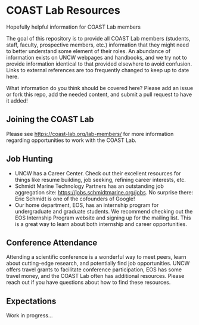# COAST Lab Resources
Hopefully helpful information for COAST Lab members

The goal of this repository is to provide all COAST Lab members (students, staff, faculty, prospective members, etc.) information that they might need to better understand some element of their roles. An abundance of information exists on UNCW webpages and handbooks, and we try not to provide information identical to that provided elsewhere to avoid confusion. Links to external references are too frequently changed to keep up to date here. 

What information do you think should be covered here? Please add an issue or fork this repo, add the needed content, and submit a pull request to have it added!

## Joining the COAST Lab
Please see https://coast-lab.org/lab-members/ for more information regarding opportunities to work with the COAST Lab.

## Job Hunting
- UNCW has a Career Center. Check out their excellent resources for things like resume building, job seeking, refining career interests, etc. 
- Schmidt Marine Technology Partners has an outstanding job aggregation site: https://jobs.schmidtmarine.org/jobs. No surprise there: Eric Schmidt is one of the cofounders of Google!
- Our home department, EOS, has an internship program for undergraduate and graduate students. We recommend checking out the EOS Internship Program website and signing up for the mailing list. This is a great way to learn about both internship and career opportunities. 

## Conference Attendance
Attending a scientific conference is a wonderful way to meet peers, learn about cutting-edge research, and potentially find job opportunities. UNCW offers travel grants to facilitate conference participation, EOS has some travel money, and the COAST Lab often has additional resources. Please reach out if you have questions about how to find these resources.

## Expectations
Work in progress...